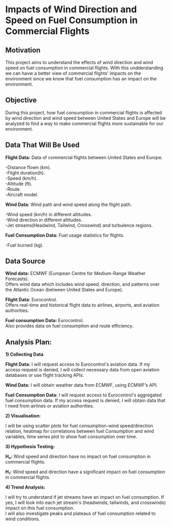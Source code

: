 # Impacts of Wind Direction and Speed on Fuel Consumption in Commercial Flights
## Motivation
 This project aims to  understand the effects of wind direction and wind speed on fuel consumption in commercial flights. With this undderstanding we can havw a better view of commercial flights' impacts on the environment since we know that fuel consumption has an impact on the environment. 
  
## Objective
 During this project, how fuel consumption in commercial flights is affected by wind direction and wind speed between United States and Europe will be analyzed to find a way to make commercial flights more sustainable for our environment.  
   
## Data That Will Be Used
**Flight Data:** Data of commercial flights between United States and Europe.  
  
-Distance flown (km).  
-Flight duration(h).  
-Speed (km/h).  
-Altitude (ft).  
-Route.  
-Aircraft model.  
  
**Wind Data:** Wind path and wind speed along the flight path.  
  
-Wind speed (km/h) in different altitudes.  
-Wind direction in different altitudes.  
-Jet streams(Headwind, Tailwind, Crosswind) and turbulence regions.  
  
**Fuel Consumption Data:** Fuel usage statistics for flights.  
  
-Fuel burned (kg). 
  
## Data Source
**Wind data:** ECMWF (European Centre for Medium-Range Weather Forecasts).  
Offers wind data which includes wind speed, direction, and patterns over the Atlantic Ocean (between United States and Europe).  
  
**Flight Data:** Eurocontrol.  
Offers real-time and historical flight data to airlines, airports, and aviation authorities.  
  
**Fuel consumption Data:** Eurocontrol.  
Also provides data on fuel consumption and route efficiency.  

## Analysis Plan:
**1) Collecting Data**  
  
**Flight Data:** I will request access to Eurocontrol's aviation data. If my access request is denied, I will collect necessary data from open aviation databases or use flight tracking APIs.  
  
**Wind Data:** I will obtain weather data from ECMWF, using ECMWF’s API.  
  
**Fuel Consumption Data:** I will request access to Eurocontrol's aggregated fuel consumption data. If my access request is denied, I will obtain data that I need from airlines or aviation authorities.  
  
**2) Visualisation:**  
  
  I will be using scatter plots for fuel consumption-wind speed/direction relation, heatmap for  correlations between fuel Consumption and wind variables, time series plot to show fuel consumption over time.  

**3) Hypothesis Testing:**  

**H₀:** Wind speed and direction have no impact on fuel consumption in commercial flights.  
  
**H₁:** Wind speed and direction have a significant impact on fuel consumption in commercial flights.  

**4) Trend Analysis:**  

 I will try to understand if jet streams have an impact on fuel consumption. If yes, I will look into each jet stream's (headwinds, tailwinds, and crosswinds) impact on this fuel consumption.  
 I will also investigate peaks and plateaus of fuel consumption related to wind conditions.
  
   
  
  
  


